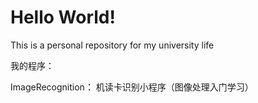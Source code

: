 # Hello World!
This is a personal repository for my university life

我的程序：

ImageRecognition： 机读卡识别小程序（图像处理入门学习）
